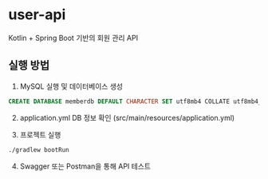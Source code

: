 # user-api

Kotlin + Spring Boot 기반의 회원 관리 API

## 실행 방법

1. MySQL 실행 및 데이터베이스 생성

```sql
CREATE DATABASE memberdb DEFAULT CHARACTER SET utf8mb4 COLLATE utf8mb4_unicode_ci;
```

2. application.yml DB 정보 확인 (src/main/resources/application.yml)

3. 프로젝트 실행

```bash
./gradlew bootRun
```

4. Swagger 또는 Postman을 통해 API 테스트
